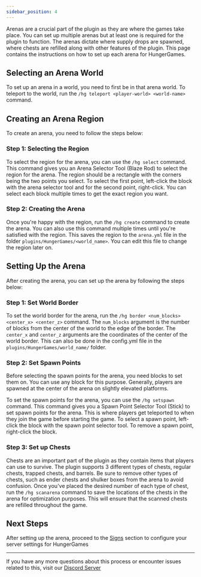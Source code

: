 ```yaml
---
sidebar_position: 4
---
```


Arenas are a crucial part of the plugin as they are where the games take place. You can set up multiple arenas but at least one is required for the plugin to function. The arenas dictate where supply drops are spawned, where chests are refilled along with other features of the plugin. This page contains the instructions on how to set up each arena for HungerGames.

## **Selecting an Arena World**
To set up an arena in a world, you need to first be in that arena world. To teleport to the world, run the `/hg teleport <player-world> <world-name>` command. 

## **Creating an Arena Region**
To create an arena, you need to follow the steps below:

### **Step 1: Selecting the Region**
To select the region for the arena, you can use the `/hg select` command. This command gives you an Arena Selector Tool (Blaze Rod) to select the region for the arena. The region should be a rectangle with the corners being the two points you select. To select the first point, left-click the block with the arena selector tool and for the second point, right-click. You can select each block multiple times to get the exact region you want. 

### **Step 2: Creating the Arena**
Once you're happy with the region, run the `/hg create` command to create the arena. You can also use this command multiple times until you're satisfied with the region. This saves the region to the `arena.yml` file in the folder `plugins/HungerGames/<world_name>`. You can edit this file to change the region later on.

## **Setting Up the Arena**
After creating the arena, you can set up the arena by following the steps below:

### **Step 1: Set World Border**
To set the world border for the arena, run the `/hg border <num_blocks> <center_x> <center_z>` command. The `num_blocks` argument is the number of blocks from the center of the world to the edge of the border. The `center_x` and `center_z` arguments are the coordinates of the center of the world border. This can also be done in the config.yml file in the `plugins/HungerGames/world_name/` folder.

### **Step 2: Set Spawn Points**
Before selecting the spawn points for the arena, you need blocks to set them on. You can use any block for this purpose. Generally, players are spawned at the center of the arena on slightly elevated platforms.

To set the spawn points for the arena, you can use the `/hg setspawn` command. This command gives you a Spawn Point Selector Tool (Stick) to set spawn points for the arena. This is where players get teleported to when they join the game before starting the game. To select a spawn point, left-click the block with the spawn point selector tool. To remove a spawn point, right-click the block.

### **Step 3: Set up Chests**
Chests are an important part of the plugin as they contain items that players can use to survive. The plugin supports 3 different types of chests, regular chests, trapped chests, and barrels. Be sure to remove other types of chests, such as ender chests and shulker boxes from the arena to avoid confusion. Once you've placed the desired number of each type of chest, run the `/hg scanarena` command to save the locations of the chests in the arena for optimization purposes. This will ensure that the scanned chests are refilled throughout the game.

## **Next Steps**
After setting up the arena, proceed to the [Signs](Signs.md) section to configure your server settings for HungerGames

---

If you have any more questions about this process or encounter issues related to this, visit our [Discord Server](https://discord.gg/qcRfPHnZtp)
